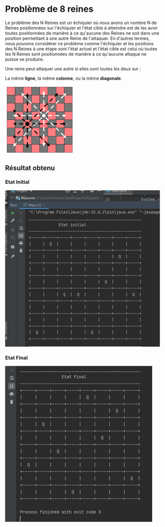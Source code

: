 # Problème de 8 reines
Le problème des N Reines est un échiquier où nous avons un nombre N de Reines positionnées sur l'échiquier et l'état cible à atteindre est de les avoir toutes positionnées de manière à ce qu'aucune des Reines ne soit dans une position permettant à une autre Reine de l'attaquer. En d'autres termes, nous pouvons considérer ce problème comme l'échiquier et les positions des N Reines à une étape sont l'état actuel et l'état cible est celui où toutes les N Reines sont positionnées de manière à ce qu'aucune attaque ne puisse se produire. 

Une reine peut attaquer une autre si elles sont toutes les deux sur :  

La même __ligne__, la même __colonne__, ou la même __diagonale__.

![This is an image](/src/HillClimbing/images.png)

## Résultat obtenu
  ### Etat Initial
  ![This is an image](/src/HillClimbing/etatinitial.PNG)

  ### Etat Final    
  ![This is an image](/src/HillClimbing/etatfinal.PNG)
